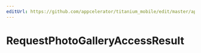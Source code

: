 ```yaml
---
editUrl: https://github.com/appcelerator/titanium_mobile/edit/master/apidoc/Titanium/Media/Media.yml
---
```

# RequestPhotoGalleryAccessResult

<TypeHeader/>

<ApiDocs/>

